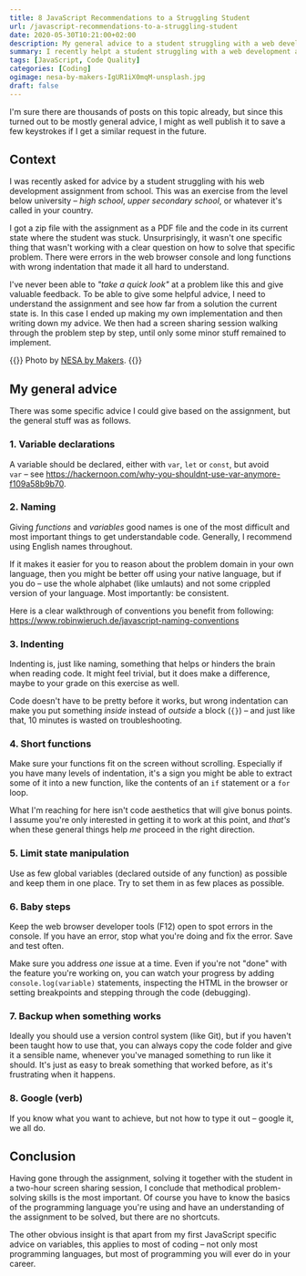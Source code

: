 ```yaml
---
title: 8 JavaScript Recommendations to a Struggling Student
url: /javascript-recommendations-to-a-struggling-student
date: 2020-05-30T10:21:00+02:00
description: My general advice to a student struggling with a web development assignment.
summary: I recently helpt a student struggling with a web development assignment. Not surprisingly, it wasn't one specific thing that wasn't working with a clear question on how to solve that specific problem. There were errors in the web browser console, long functions with wrong indentation that made it all hard to understand. 
tags: [JavaScript, Code Quality]
categories: [Coding]
ogimage: nesa-by-makers-IgUR1iX0mqM-unsplash.jpg
draft: false
---
```


I'm sure there are thousands of posts on this topic already, but since this turned out to be mostly general advice, I might as well publish it to save a few keystrokes if I get a similar request in the future.

## Context

I was recently asked for advice by a student struggling with his web development assignment from school. This was an exercise from the level below university – _high school_, _upper secondary school_, or whatever it's called in your country. 

I got a zip file with the assignment as a PDF file and the code in its current state where the student was stuck. Unsurprisingly, it wasn't one specific thing that wasn't working with a clear question on how to solve that specific problem. There were errors in the web browser console and long functions with wrong indentation that made it all hard to understand.

I've never been able to _"take a quick look"_ at a problem like this and give valuable feedback. To be able to give some helpful advice, I need to understand the assignment and see how far from a solution the current state is. In this case I ended up making my own implementation and then writing down my advice. We then had a screen sharing session walking through the problem step by step, until only some minor stuff remained to implement.

{{<post-image image="nesa-by-makers-IgUR1iX0mqM-unsplash.jpg" alt="woman and man sitting in front of monitor">}}
Photo by <a href="https://unsplash.com/@nesabymakers">
NESA by Makers</a>.
{{</post-image>}}

## My general advice

There was some specific advice I could give based on the assignment, but the general stuff was as follows.

### 1. Variable declarations
A variable should be declared, either with `var`, `let` or `const`, but avoid  
`var` – see https://hackernoon.com/why-you-shouldnt-use-var-anymore-f109a58b9b70. 

### 2. Naming

Giving _functions_ and _variables_ good names is one of the most difficult and most important things to get understandable code. Generally, I recommend using English names throughout. 

If it makes it easier for you to reason about the problem domain in your own language, then you might be better off using your native language, but if you do – use the whole alphabet (like umlauts) and not some crippled version of your language. Most importantly: be consistent. 

Here is a clear walkthrough of conventions you benefit from following: https://www.robinwieruch.de/javascript-naming-conventions

### 3. Indenting

Indenting is, just like naming, something that helps or hinders the brain when reading code. It might feel trivial, but it does make a difference, maybe to your grade on this exercise as well.

Code doesn't have to be pretty before it works, but wrong indentation can make you put something _inside_ instead of _outside_ a block (`{}`) – and just like that, 10 minutes is wasted on troubleshooting.

### 4. Short functions

Make sure your functions fit on the screen without scrolling. Especially if you have many levels of indentation, it's a sign you might be able to extract some of it into a new function, like the contents of an `if` statement or a `for` loop.

What I'm reaching for here isn't code aesthetics that will give bonus points. I assume you're only interested in getting it to work at this point, and _that's_ when these general things help _me_ proceed in the right direction.

### 5. Limit state manipulation

Use as few global variables (declared outside of any function) as possible and keep them in one place. Try to set them in as few places as possible. 

### 6. Baby steps

Keep the web browser developer tools (F12) open to spot errors in the console. If you have an error, stop what you're doing and fix the error. Save and test often.

Make sure you address _one_ issue at a time. Even if you're not "done" with the feature you're working on, you can watch your progress by adding `console.log(variable)` statements, inspecting the HTML in the browser or setting breakpoints and stepping through the code (debugging).

### 7. Backup when something works

Ideally you should use a version control system (like Git), but if you haven't been taught how to use that, you can always copy the code folder and give it a sensible name, whenever you've managed something to run like it should. It's just as easy to break something that worked before, as it's frustrating when it happens.

### 8. Google (verb)

If you know what you want to achieve, but not how to type it out – google it, we all do.

## Conclusion

Having gone through the assignment, solving it together with the student in a two-hour screen sharing session, I conclude that methodical problem-solving skills is the most important. Of course you have to know the basics of the programming language you're using and have an understanding of the assignment to be solved, but there are no shortcuts. 

The other obvious insight is that apart from my first JavaScript specific advice on variables, this applies to most of coding – not only most programming languages, but most of programming you will ever do in your career.